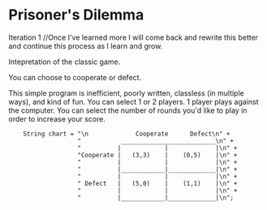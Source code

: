 # Prisoner's Dilemma

Iteration 1 //Once I've learned more I will come back and rewrite this better and continue this process as I learn and grow.

Intepretation of the classic game.

You can choose to cooperate or defect.

This simple program is inefficient, poorly written, classless (in multiple ways), and kind of fun.
You can select 1 or 2 players. 1 player plays against the computer.
You can select the number of rounds you'd like to play in order to increase your score.

        String chart = "\n             Cooperate      Defect\n" +
                       "           __________________________\n" +
                       "          |            |             |\n" +
                       "Cooperate |   (3,3)    |    (0,5)    |\n" +
                       "          |            |             |\n" +
                       "          |____________|_____________|\n" +
                       "          |            |             |\n" +
                       " Defect   |   (5,0)    |    (1,1)    |\n" +
                       "          |            |             |\n" +
                       "          |____________|_____________|\n";

